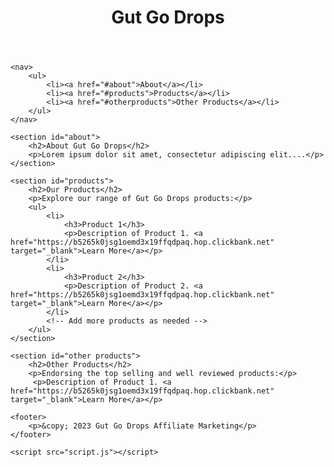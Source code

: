 <!DOCTYPE html>
<html lang="en">
<head>
    <meta charset="UTF-8">
    <meta name="viewport" content="width=device-width, initial-scale=1.0">
    <title>Gut Go Drops Affiliate Marketing</title>
    <link rel="stylesheet" href="styles.css">
</head>
<body>
    <header>
        <h1>Gut Go Drops </h1>
    </header>

    <nav>
        <ul>
            <li><a href="#about">About</a></li>
            <li><a href="#products">Products</a></li>
            <li><a href="#otherproducts">Other Products</a></li>
        </ul>
    </nav>

    <section id="about">
        <h2>About Gut Go Drops</h2>
        <p>Lorem ipsum dolor sit amet, consectetur adipiscing elit....</p>
    </section>

    <section id="products">
        <h2>Our Products</h2>
        <p>Explore our range of Gut Go Drops products:</p>
        <ul>
            <li>
                <h3>Product 1</h3>
                <p>Description of Product 1. <a href="https://b5265k0jsg1oemd3x19ffqdpaq.hop.clickbank.net" target="_blank">Learn More</a></p>
            </li>
            <li>
                <h3>Product 2</h3>
                <p>Description of Product 2. <a href="https://b5265k0jsg1oemd3x19ffqdpaq.hop.clickbank.net" target="_blank">Learn More</a></p>
            </li>
            <!-- Add more products as needed -->
        </ul>
    </section>

    <section id="other products">
        <h2>Other Products</h2>
        <p>Endorsing the top selling and well reviewed products:</p>
         <p>Description of Product 1. <a href="https://b5265k0jsg1oemd3x19ffqdpaq.hop.clickbank.net" target="_blank">Learn More</a></p>
        
    <footer>
        <p>&copy; 2023 Gut Go Drops Affiliate Marketing</p>
    </footer>

    <script src="script.js"></script>
</body>
</html>

